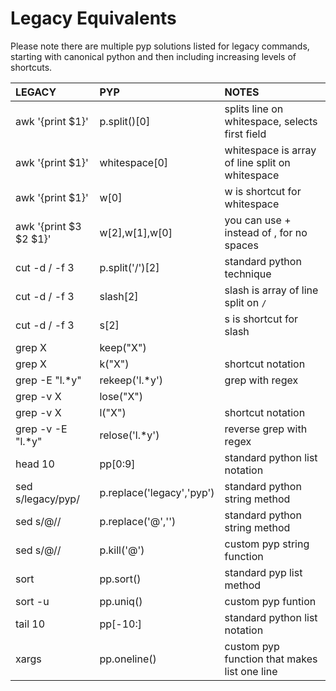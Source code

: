 # Legacy Equivalents

Please note there are multiple pyp solutions listed for legacy commands, starting with canonical python
and then including increasing levels of shortcuts.


| LEGACY       | PYP            | NOTES                                      |
|:-------------|:------------------|:-------------------------------------------|
| awk '{print $1}'| p.split()[0] |splits line on whitespace, selects first field|
| awk '{print $1}'| whitespace[0] | whitespace is array of line split on whitespace|
| awk '{print $1}'| w[0] | w is shortcut for whitespace|
| awk '{print $3 $2 $1}'| w[2],w[1],w[0] | you can use + instead of , for no spaces|
| cut -d / -f 3 | p.split('/')[2] | standard python technique |
| cut -d / -f 3 | slash[2] |slash  is array of line split on `/` |
| cut -d / -f 3 | s[2] | s is shortcut for slash|
| grep X       | keep("X")         |                                            |
| grep X       | k("X")         | shortcut notation
| grep -E "l.*y" | rekeep('l.*y') | grep with regex | 
| grep -v X    | lose("X")         | |
| grep -v X    | l("X")         | shortcut notation|
| grep -v -E "l.*y" | relose('l.*y') | reverse grep with regex |
| head 10 | pp[0:9] |standard python list notation|
|sed s/legacy/pyp/ | p.replace('legacy','pyp') | standard python string method|
|sed s/@// | p.replace('@','') | standard python string method|
|sed s/@// | p.kill('@') | custom pyp string function| 
| sort | pp.sort()|standard pyp list method|
|sort -u| pp.uniq()| custom pyp funtion|
|tail 10| pp[-10:]|standard python list notation| 
|xargs | pp.oneline() | custom pyp function that makes list one line |

